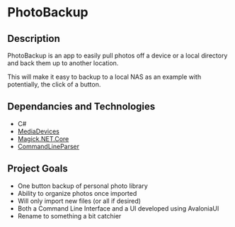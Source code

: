 # PhotoBackup

## Description
PhotoBackup is an app to easily pull photos off a device or a local directory and back them up to another location.

This will make it easy to backup to a local NAS as an example with potentially, the click of a button.

## Dependancies and Technologies
- C#
- [MediaDevices](https://github.com/Bassman2/MediaDevices)
- [Magick.NET.Core](https://github.com/dlemstra/Magick.NET)
- [CommandLineParser](https://github.com/commandlineparser/commandline)

## Project Goals
- One button backup of personal photo library
- Ability to organize photos once imported
- Will only import new files (or all if desired)
- Both a Command Line Interface and a UI developed using AvaloniaUI
- Rename to something a bit catchier
